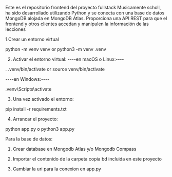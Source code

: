 
Este es el repositorio frontend del proyecto fullstack Musicamente scholl, ha sido desarrollado utilizando Python y se conecta con una base de datos MongoDB alojada en MongoDB Atlas.
Proporciona una API REST para que el frontend y otros clientes accedan y manipulen la información de las lecciones


1.Crear un entorno virtual

python -m venv venv or python3 -m venv .venv

2. Activar el entorno virtual:
----en macOS o Linux:----

. .venv/bin/activate or source venv/bin/activate

----en Windows:----

.venv\Scripts\activate

3. Una vez activado el entorno:

pip install -r requirements.txt

4. Arrancar el proyecto:

python app.py o python3 app.py


Para la base de datos:

1. Crear  database en Mongodb Atlas y/o Mongodb Compass

2. Importar el contenido de la carpeta copia bd incluida en este proyecto

3. Cambiar la uri para la conexion en app.py
